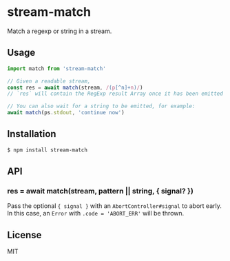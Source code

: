 # stream-match

Match a regexp or string in a stream.

## Usage

```js
import match from 'stream-match'

// Given a readable stream,
const res = await match(stream, /(p[^n]+n)/)
// `res` will contain the RegExp result Array once it has been emitted

// You can also wait for a string to be emitted, for example:
await match(ps.stdout, 'continue now')
```

## Installation

```bash
$ npm install stream-match
```

## API

### res = await match(stream, pattern || string, { signal? })

Pass the optional `{ signal }` with an `AbortController#signal` to abort early.
In this case, an `Error` with `.code = 'ABORT_ERR'` will be thrown.

## License

MIT
